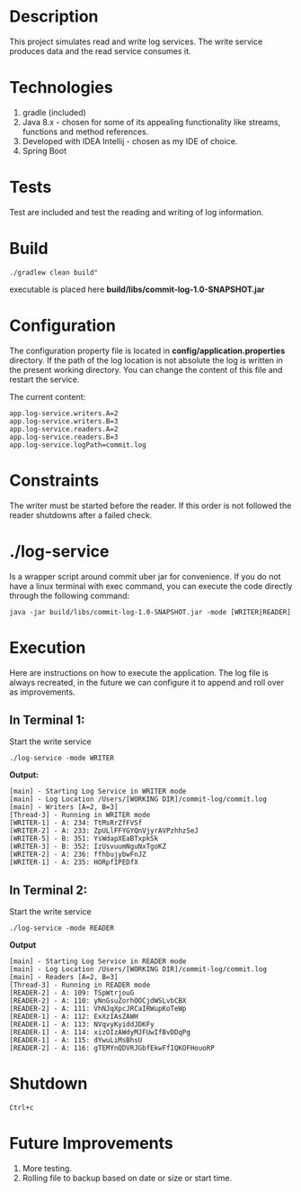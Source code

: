 # Description

This project simulates read and write log services. The write service produces data
and the read service consumes it.

# Technologies
1. gradle (included)
2. Java 8.x - chosen for some of its appealing functionality like streams, functions and method references.
3. Developed with IDEA Intellij - chosen as my IDE of choice.
4. Spring Boot

# Tests

Test are included and test the reading and writing of log information.

# Build

```
./gradlew clean build"
```

executable is placed here **build/libs/commit-log-1.0-SNAPSHOT.jar**

# Configuration

The configuration property file is located in **config/application.properties** directory.
If the path of the log location is not absolute the log is written in the present working directory.
You can change the content of this file and restart the service.

The current content:

```
app.log-service.writers.A=2
app.log-service.writers.B=3
app.log-service.readers.A=2
app.log-service.readers.B=3
app.log-service.logPath=commit.log
```


# Constraints

The writer must be started before the reader. If this order is not followed the reader shutdowns
after a failed check.

# ./log-service

Is a wrapper script around commit uber jar for convenience. If you do not have
a linux terminal with exec command, you can execute the code directly through
the following command:

```
java -jar build/libs/commit-log-1.0-SNAPSHOT.jar -mode [WRITER|READER]
```

# Execution
Here are instructions on how to execute the application. The log file is always
recreated, in the future we can configure it to append and roll over as improvements.

## In Terminal 1:

Start the write service

```
./log-service -mode WRITER
```

**Output:**
```
[main] - Starting Log Service in WRITER mode
[main] - Log Location /Users/[WORKING DIR]/commit-log/commit.log
[main] - Writers [A=2, B=3]
[Thread-3] - Running in WRITER mode
[WRITER-1] - A: 234: TtMsRrZfFVSf
[WRITER-2] - A: 233: ZpULlFFYGYQnVjyrAVPzhhzSeJ
[WRITER-5] - B: 351: YsWdapXEaBTxpkSk
[WRITER-3] - B: 352: IzUsvuumNguNxTgoKZ
[WRITER-2] - A: 236: ffhbujybwFnJZ
[WRITER-1] - A: 235: HORpfIPEDfX

```

## In Terminal 2:

Start the write service

```
./log-service -mode READER
```

**Output**
```
[main] - Starting Log Service in READER mode
[main] - Log Location /Users/[WORKING DIR]/commit-log/commit.log
[main] - Readers [A=2, B=3]
[Thread-3] - Running in READER mode
[READER-2] - A: 109: TSpWtrjouG
[READER-2] - A: 110: yNnGsuZorhOOCjdWSLvbCBX
[READER-2] - A: 111: VhNJqXpcJRCaIRWupKoTeWp
[READER-1] - A: 112: ExXzIAsZAWH
[READER-1] - A: 113: NVqvyKyiddJDKFy
[READER-1] - A: 114: xizOIzAWdyMJFUwIfBvDDqPg
[READER-1] - A: 115: dYwuLiMsBhsU
[READER-2] - A: 116: gTEMYnQDVRJGbfEkwFfIQKOFHouoRP
```

# Shutdown

```
Ctrl+c
```

# Future Improvements

1. More testing.
2. Rolling file to backup based on date or size or start time.
